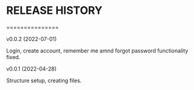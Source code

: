 # RELEASE HISTORY
===============

v0.0.2 (2022-07-01)

Login, create account, remember me amnd forgot password functionality fixed.


v0.0.1 (2022-04-28)

Structure setup, creating files.
